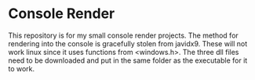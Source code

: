 # Console Render
This repository is for my small console render projects. The method for rendering into the console is gracefully stolen from javidx9.
These will not work linux since it uses functions from <windows.h>. The three dll files need to be downloaded and put in the same folder as the executable for it to work.
